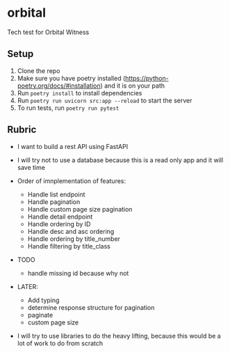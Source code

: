# orbital
Tech test for Orbital Witness

## Setup

1. Clone the repo
1. Make sure you have poetry installed (https://python-poetry.org/docs/#installation) and it is on your path
1. Run `poetry install` to install dependencies
1. Run `poetry run uvicorn src:app --reload` to start the server
1. To run tests, run `poetry run pytest`

## Rubric

- I want to build a rest API using FastAPI
- I will try not to use a database because this is a read only app and it will save time
- Order of imnplementation of features:
    - Handle list endpoint
    - Handle pagination
    - Handle custom page size pagination
    - Handle detail endpoint
    - Handle ordering by ID
    - Handle desc and asc ordering
    - Handle ordering by title_number
    - Handle filtering by title_class

- TODO
    - handle missing id because why not

- LATER: 
    - Add typing
    - determine response structure for pagination
    - paginate
    - custom page size

- I will try to use libraries to do the heavy lifting, because this would be a lot of work to do from scratch
